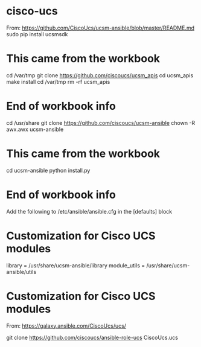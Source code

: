 # cisco-ucs

From:  https://github.com/CiscoUcs/ucsm-ansible/blob/master/README.md
sudo pip install ucsmsdk

# This came from the workbook
cd /var/tmp
git clone https://github.com/ciscoucs/ucsm_apis
cd ucsm_apis
make install
cd /var/tmp
rm -rf ucsm_apis
# End of workbook info

cd /usr/share
git clone https://github.com/ciscoucs/ucsm-ansible
chown -R awx.awx ucsm-ansible

# This came from the workbook
cd ucsm-ansible
python install.py
# End of workbook info

Add the following to /etc/ansible/ansible.cfg in the [defaults] block

# Customization for Cisco UCS modules
library = /usr/share/ucsm-ansible/library
module_utils = /usr/share/ucsm-ansible/utils
# Customization for Cisco UCS modules

From:  https://galaxy.ansible.com/CiscoUcs/ucs/

git clone https://github.com/ciscoucs/ansible-role-ucs CiscoUcs.ucs


